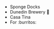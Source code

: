 #
##
###
####
#####
######


- Sponge Docks
- Dunedin Brewery :beers:
- Casa Tina
 - For :burritos:
